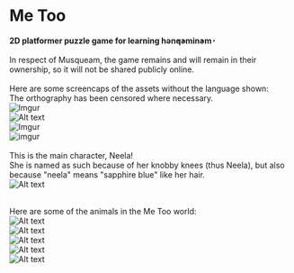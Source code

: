 # Me Too
**2D platformer puzzle game for learning hən̓q̓əmin̓əm̓**<br/>
<br/>
In respect of Musqueam, the game remains and will remain in their ownership, so it will not be shared publicly online.<br/><br/>
Here are some screencaps of the assets without the language shown:<br/>
The orthography has been censored where necessary.<br/>
![Imgur](https://i.imgur.com/nifkn4h.png)<br/>
![Alt text](https://i.imgur.com/uKC9uIT.gif)<br/>
![Imgur](https://i.imgur.com/HMFkEne.gif)<br/>
![imgur](https://i.imgur.com/7lkfn33.png)<br/>
<br/>
This is the main character, Neela!<br/>
She is named as such because of her knobby knees (thus Neela), but also because "neela" means "sapphire blue" like her hair.<br/>
![Alt text](https://i.imgur.com/s3OrTdH.gif)<br/>

<br/>Here are some of the animals in the Me Too world:<br/>
![Alt text](https://i.imgur.com/bFsynJ3.gif)
<br/>
![Alt text](https://i.imgur.com/Jxj3oSs.gif)
<br/>
![Alt text](https://i.imgur.com/po9E0OJ.gif)
<br/>
![Alt text](https://i.imgur.com/v1Qihmu.gif)
<br/>
![Alt text](https://i.imgur.com/glW6bCV.gif)
<br/>

